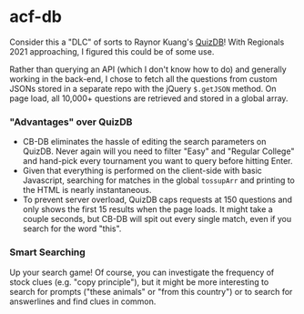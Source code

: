 # acf-db
Consider this a "DLC" of sorts to Raynor Kuang's [QuizDB](https://www.quizdb.org/)! With Regionals 2021 approaching, I figured this could be of some use.

Rather than querying an API (which I don't know how to do) and generally working in the back-end, I chose to fetch all the questions from custom JSONs stored in a separate repo with the jQuery `$.getJSON` method. On page load, all 10,000+ questions are retrieved and stored in a global array.

### "Advantages" over QuizDB
- CB-DB eliminates the hassle of editing the search parameters on QuizDB. Never again will you need to filter "Easy" and "Regular College" and hand-pick every tournament you want to query before hitting Enter. 
- Given that everything is performed on the client-side with basic Javascript, searching for matches in the global `tossupArr` and printing to the HTML is nearly instantaneous. 
- To prevent server overload, QuizDB caps requests at 150 questions and only shows the first 15 results when the page loads. It might take a couple seconds, but CB-DB will spit out every single match, even if you search for the word "this".

### Smart Searching
Up your search game! Of course, you can investigate the frequency of stock clues (e.g. "copy principle"), but it might be more interesting to search for prompts ("these animals" or "from this country") or to search for answerlines and find clues in common.
